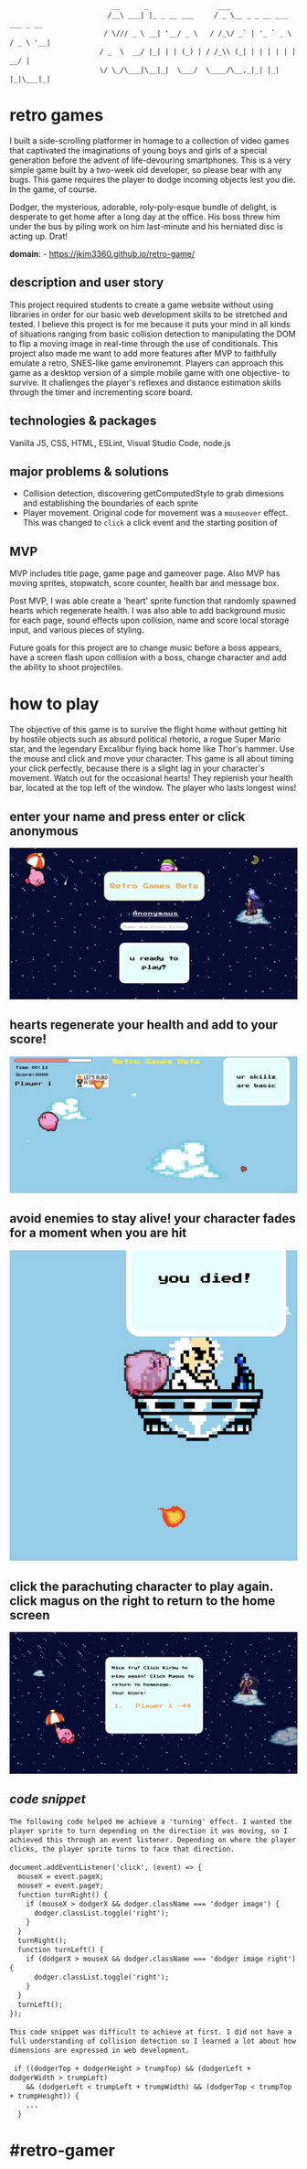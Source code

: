   ```
                           __      _                 ___                          
                          /__\ ___| |_ _ __ ___     / _ \__ _ _ __ ___   ___ _ __ 
                         / \/// _ \ __| '__/ _ \   / /_\/ _` | '_ ` _ \ / _ \ '__|
                        / _  \  __/ |_| | | (_) | / /_\\ (_| | | | | | |  __/ |   
                        \/ \_/\___|\__|_|  \___/  \____/\__,_|_| |_| |_|\___|_|  

```

# retro games
I built a side-scrolling platformer in homage to a collection of video games that captivated the imaginations of young boys and girls of a special generation before the advent of life-devouring smartphones. This is a very simple game built by a two-week old developer, so please bear with any bugs. This game requires the player to dodge incoming objects lest you die. In the game, of course. 

Dodger, the mysterious, adorable, roly-poly-esque bundle of delight, is desperate to get home after a long day at the office. His boss threw him under the bus by piling work on him last-minute and his herniated disc is acting up. Drat!

**domain**: - https://jkim3360.github.io/retro-game/

## description and user story
This project required students to create a game website without using libraries in order for our basic web development skills to be stretched and tested.
I believe this project is for me because it puts your mind in all kinds of situations ranging from basic collision detection to manipulating the DOM to flip a moving image in real-time through the use of conditionals. This project also made me want to add more features after MVP to faithfully emulate a retro, SNES-like game environemnt.
Players can approach this game as a desktop version of a simple mobile game with one objective- to survive. It challenges the player's reflexes and distance estimation skills through the timer and incrementing score board.

## technologies & packages
Vanilla JS, CSS, HTML, ESLint, Visual Studio Code, node.js

## major problems & solutions
- Collision detection, discovering getComputedStyle to grab dimesions and establishing the boundaries of each sprite
- Player movement. Original code for movement was a ```mouseover``` effect. This was changed to ```click``` a click event and the starting position of 

## MVP
MVP includes title page, game page and gameover page. Also MVP has moving sprites, stopwatch, score counter, health bar and message box.

Post MVP, I was able create a 'heart' sprite function that randomly spawned hearts which regenerate health. I was also able to add background music for each page, sound effects upon collision, name and score local storage input, and various pieces of styling.

Future goals for this project are to change music before a boss appears, have a screen flash upon collision with a boss, change character and add the ability to shoot projectiles.

# how to play

The objective of this game is to survive the flight home without getting hit by hostile objects such as absurd political rhetoric, a rogue Super Mario star, and the legendary Excalibur flying back home like Thor's hammer. Use the mouse and click and move your character. This game is all about timing your click perfectly, because there is a slight lag in your character's movement. Watch out for the occasional hearts! They replenish your health bar, located at the top left of the window. The player who lasts longest wins!

## enter your name and press enter or click anonymous
![title](/images/title.png)

## hearts regenerate your health and add to your score!
![title](/images/hearts.png)

## avoid enemies to stay alive! your character fades for a moment when you are hit
![title](/images/playerhit.png)

## click the parachuting character to play again. click magus on the right to return to the home screen
![title](/images/gameover.png)


## _code snippet_

``` 
The following code helped me achieve a 'turning' effect. I wanted the player sprite to turn depending on the direction it was moving, so I achieved this through an event listener. Depending on where the player clicks, the player sprite turns to face that direction.

document.addEventListener('click', (event) => {
  mouseX = event.pageX;
  mouseY = event.pageY;
  function turnRight() {
    if (mouseX > dodgerX && dodger.className === 'dodger image') {
      dodger.classList.toggle('right');
    }
  }
  turnRight();
  function turnLeft() {
    if (dodgerX > mouseX && dodger.className === 'dodger image right') {
      dodger.classList.toggle('right');
    }
  }
  turnLeft();
}); 

This code snippet was difficult to achieve at first. I did not have a full understanding of collision detection so I learned a lot about how dimensions are expressed in web development. 

 if ((dodgerTop + dodgerHeight > trumpTop) && (dodgerLeft + dodgerWidth > trumpLeft)
    && (dodgerLeft < trumpLeft + trumpWidth) && (dodgerTop < trumpTop + trumpHeight)) {
    ...
  } 
  ```



# #retro-gamer
